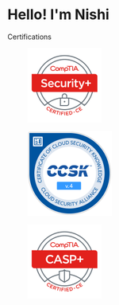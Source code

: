 # Hello! I'm Nishi

Certifications

<div>

<figure><img src=".gitbook/assets/CompTIA_Security_2Bce.png" alt="" width="150"><figcaption></figcaption></figure>

 

<figure><img src=".gitbook/assets/CCSK-v4-Credly-badge.png" alt="" width="170"><figcaption></figcaption></figure>

 

<figure><img src=".gitbook/assets/CompTIA_CASP_2Bce.png" alt="" width="150"><figcaption></figcaption></figure>

</div>

